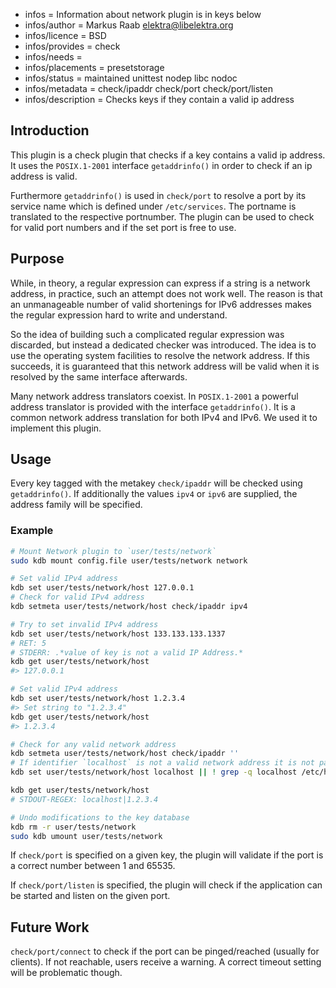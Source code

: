 - infos = Information about network plugin is in keys below
- infos/author = Markus Raab <elektra@libelektra.org>
- infos/licence = BSD
- infos/provides = check
- infos/needs =
- infos/placements = presetstorage
- infos/status = maintained unittest nodep libc nodoc
- infos/metadata = check/ipaddr check/port check/port/listen
- infos/description = Checks keys if they contain a valid ip address

## Introduction

This plugin is a check plugin that checks if a key contains a valid ip
address. It uses the `POSIX.1-2001` interface `getaddrinfo()` in order
to check if an ip address is valid.

Furthermore `getaddrinfo()` is used in `check/port` to resolve a port by its service name
which is defined under `/etc/services`. The portname is translated to the respective portnumber.
The plugin can be used to check for valid port numbers and if the set port is free to use.

## Purpose

While, in theory, a regular expression can express if a string is a
network address, in practice, such an attempt does not work well. The
reason is that an unmanageable number of valid shortenings for IPv6
addresses makes the regular expression hard to write and understand.

So the idea of building such a complicated regular expression was
discarded, but instead a dedicated checker was introduced. The idea is to
use the operating system facilities to resolve the network address. If
this succeeds, it is guaranteed that this network address will be valid
when it is resolved by the same interface afterwards.

Many network address translators coexist. In `POSIX.1-2001` a powerful
address translator is provided with the interface `getaddrinfo()`. It
is a common network address translation for both IPv4 and IPv6. We used
it to implement this plugin.

## Usage

Every key tagged with the metakey `check/ipaddr` will be checked
using `getaddrinfo()`. If additionally the values `ipv4` or `ipv6`
are supplied, the address family will be specified.

### Example

```sh
# Mount Network plugin to `user/tests/network`
sudo kdb mount config.file user/tests/network network

# Set valid IPv4 address
kdb set user/tests/network/host 127.0.0.1
# Check for valid IPv4 address
kdb setmeta user/tests/network/host check/ipaddr ipv4

# Try to set invalid IPv4 address
kdb set user/tests/network/host 133.133.133.1337
# RET: 5
# STDERR: .*value of key is not a valid IP Address.*
kdb get user/tests/network/host
#> 127.0.0.1

# Set valid IPv4 address
kdb set user/tests/network/host 1.2.3.4
#> Set string to "1.2.3.4"
kdb get user/tests/network/host
#> 1.2.3.4

# Check for any valid network address
kdb setmeta user/tests/network/host check/ipaddr ''
# If identifier `localhost` is not a valid network address it is not part of /etc/hosts
kdb set user/tests/network/host localhost || ! grep -q localhost /etc/hosts

kdb get user/tests/network/host
# STDOUT-REGEX: localhost|1.2.3.4

# Undo modifications to the key database
kdb rm -r user/tests/network
sudo kdb umount user/tests/network
```

If `check/port` is specified on a given key, the plugin will validate if the port is a
correct number between 1 and 65535.

If `check/port/listen` is specified, the plugin will check if the application can be started
and listen on the given port.

## Future Work

`check/port/connect` to check if the port can be pinged/reached (usually for clients).
If not reachable, users receive a warning. A correct timeout setting will be problematic though.
